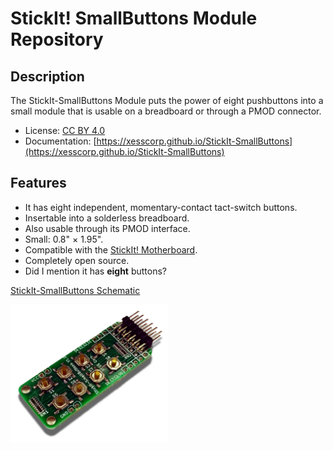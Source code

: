 # StickIt! SmallButtons Module Repository


## Description

The StickIt-SmallButtons Module puts the power of eight pushbuttons into a small
module that is usable on a breadboard or through a PMOD connector.

* License: [CC BY 4.0](http://creativecommons.org/licenses/by/4.0/legalcode)
* Documentation: [https://xesscorp.github.io/StickIt-SmallButtons](https://xesscorp.github.io/StickIt-SmallButtons)


## Features

* It has eight independent, momentary-contact tact-switch buttons.
* Insertable into a solderless breadboard.
* Also usable through its PMOD interface.
* Small: 0.8" &times; 1.95".
* Compatible with the [StickIt! Motherboard](http://www.xess.com/shop/product/stickit-mb-4_0/).
* Completely open source.
* Did I mention it has **eight** buttons?

[ StickIt-SmallButtons Schematic ](https://xesscorp.github.io/StickIt-Smallbuttons/schematic.pdf)

<img src="docs/images/cover.jpg" style="width:50%;"/>
